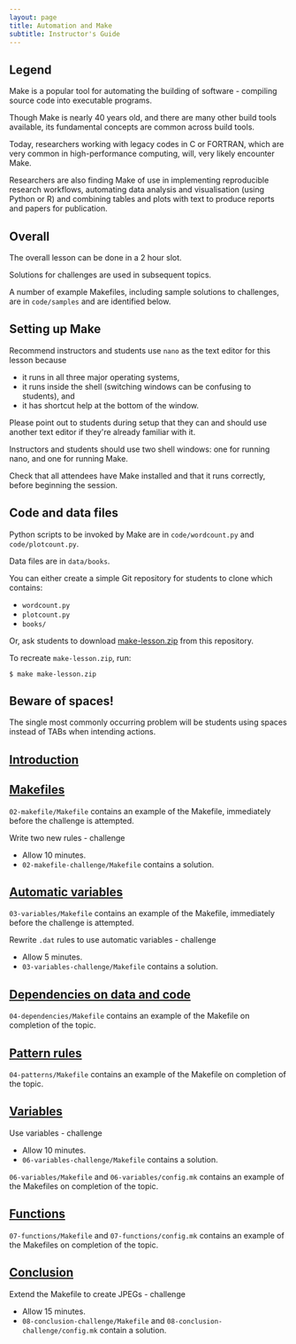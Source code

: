 ```yaml
---
layout: page
title: Automation and Make
subtitle: Instructor's Guide
---
```


## Legend

Make is a popular tool for automating the building of software -
compiling source code into executable programs.

Though Make is nearly 40 years old, and there are many other build
tools available, its fundamental concepts are common across build
tools.

Today, researchers working with legacy codes in C or FORTRAN, which
are very common in high-performance computing, will, very likely
encounter Make.

Researchers are also finding Make of use in implementing reproducible
research workflows, automating data analysis and visualisation (using
Python or R) and combining tables and plots with text to produce
reports and papers for publication.

## Overall

The overall lesson can be done in a 2 hour slot.

Solutions for challenges are used in subsequent topics.

A number of example Makefiles, including sample solutions to
challenges, are in `code/samples` and are identified below.

## Setting up Make

Recommend instructors and students use `nano` as the text editor for
this lesson because 

* it runs in all three major operating systems,
* it runs inside the shell (switching windows can be confusing to
  students), and
* it has shortcut help at the bottom of the window.

Please point out to students during setup that they can and should use
another text editor if they're already familiar with it.

Instructors and students should use two shell windows: one for running
nano, and one for running Make.

Check that all attendees have Make installed and that it runs
correctly, before beginning the session.

## Code and data files

Python scripts to be invoked by Make are in `code/wordcount.py` and
`code/plotcount.py`.

Data files are in `data/books`.

You can either create a simple Git repository for students to clone
which contains:

* `wordcount.py`
* `plotcount.py`
* `books/`

Or, ask students to download
[make-lesson.zip](./make-lesson.zip) from this repository.

To recreate `make-lesson.zip`, run:

~~~ {.bash}
$ make make-lesson.zip
~~~

## Beware of spaces!

The single most commonly occurring problem will be students using
spaces instead of TABs when intending actions.

## [Introduction](01-intro.html)

## [Makefiles](02-makefiles.html)

`02-makefile/Makefile` contains an example of the Makefile,
immediately before the challenge is attempted.

Write two new rules - challenge

* Allow 10 minutes.
* `02-makefile-challenge/Makefile` contains a solution.

## [Automatic variables](03-variables.html)

`03-variables/Makefile` contains an example of the Makefile,
immediately before the challenge is attempted.

Rewrite `.dat` rules to use automatic variables - challenge

* Allow 5 minutes.
* `03-variables-challenge/Makefile` contains a solution.

## [Dependencies on data and code](04-dependencies.html)

`04-dependencies/Makefile` contains an example of the Makefile on
completion of the topic.

## [Pattern rules](05-patterns.html)

`04-patterns/Makefile` contains an example of the Makefile on
completion of the topic.

## [Variables](06-variables.html)

Use variables - challenge

* Allow 10 minutes.
* `06-variables-challenge/Makefile` contains a solution.

`06-variables/Makefile` and `06-variables/config.mk` contains an
example of the Makefiles on completion of the topic.

## [Functions](07-functions.html)

`07-functions/Makefile` and `07-functions/config.mk` contains an
example of the Makefiles on completion of the topic.

## [Conclusion](08-conclusion.html)

Extend the Makefile to create JPEGs - challenge

* Allow 15 minutes.
* `08-conclusion-challenge/Makefile` and
  `08-conclusion-challenge/config.mk` contain a solution.
